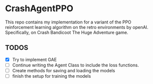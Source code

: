 # CrashAgentPPO
This repo contains my implementation for a variant of the PPO reinforcement learning algorithm on the retro environments by openAI.
Specifically, on Crash Bandicoot The Huge Adventure game.
## TODOS
- [x] Try to implement GAE 
- [ ] Continue writing the Agent Class to include the loss functions.
- [ ] Create methods for saving and loading the models
- [ ] finish the setup for training the models

